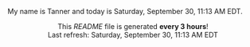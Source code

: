 My name is Tanner and today is Saturday, September 30, 11:13 AM EDT.

<p align="center">This <i>README</i> file is generated <b>every 3 hours</b>!</br>Last refresh: Saturday, September 30, 11:13 AM EDT<br /></p>
